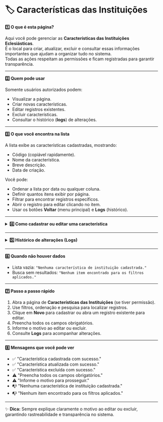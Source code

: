 # 🏷️ Características das Instituições


<summary><strong>1️⃣ O que é esta página?</strong></summary>

Aqui você pode gerenciar as **Características das Instituições Eclesiásticas**.  
É o local para criar, atualizar, excluir e consultar essas informações importantes que ajudam a organizar tudo no sistema.  
Todas as ações respeitam as permissões e ficam registradas para garantir transparência.



---

<summary><strong>2️⃣ Quem pode usar</strong></summary>

Somente usuários autorizados podem:
- Visualizar a página.
- Criar novas características.
- Editar registros existentes.
- Excluir características.
- Consultar o histórico (**logs**) de alterações.



---


<summary><strong>3️⃣ O que você encontra na lista</strong></summary>

A lista exibe as características cadastradas, mostrando:
- Código (copiável rapidamente).
- Nome da característica.
- Breve descrição.
- Data de criação.

Você pode:
- Ordenar a lista por data ou qualquer coluna.
- Definir quantos itens exibir por página.
- Filtrar para encontrar registros específicos.
- Abrir o registro para editar clicando no item.
- Usar os botões **Voltar** (menu principal) e **Logs** (histórico).



---

<details>
<summary><strong>4️⃣ Como cadastrar ou editar uma característica</strong></summary>

### **Cadastrar nova característica**
1. Clique em **Novo**.
2. Preencha todos os campos obrigatórios:
   - **Característica**  
   - **Observações**
3. Salve o registro.

### **Editar característica existente**
1. Clique na característica desejada.
2. Atualize os campos que precisar.
3. Informe o motivo da alteração.
4. Salve.

**Campos na edição**
- **Código ID** *(somente leitura, gerado automaticamente)*
- **Característica**
- **Observações**

### **Excluir característica**
1. Selecione o registro.
2. Clique em **Excluir**.
3. Informe o motivo.
4. Confirme.

</details>

---

<details>
<summary><strong>5️⃣ Histórico de alterações (Logs)</strong></summary>

Nos logs você encontra:
- Data e hora da ação.
- Usuário que realizou a alteração.
- Tipo de ação (criação, edição, exclusão).
- Motivo informado.

Acesso:
- Na lista, botão **Logs** ao lado do registro.
- No formulário aberto, botão **Logs** no topo.

</details>

---


<summary><strong>6️⃣ Quando não houver dados</strong></summary>

- Lista vazia: `"Nenhuma característica de instituição cadastrada."`
- Busca sem resultados: `"Nenhum item encontrado para os filtros aplicados."`



---


<summary><strong>7️⃣ Passo a passo rápido</strong></summary>

1. Abra a página de **Características das Instituições** (se tiver permissão).
2. Use filtros, ordenação e pesquisa para localizar registros.
3. Clique em **Novo** para cadastrar ou abra um registro existente para editar.
4. Preencha todos os campos obrigatórios.
5. Informe o motivo ao editar ou excluir.
6. Consulte **Logs** para acompanhar alterações.


---


<summary><strong>8️⃣ Mensagens que você pode ver</strong></summary>

- ✅ "Característica cadastrada com sucesso."
- ✅ "Característica atualizada com sucesso."
- ✅ "Característica excluída com sucesso."
- ⚠️ "Preencha todos os campos obrigatórios."
- ⚠️ "Informe o motivo para prosseguir."
- 📭 "Nenhuma característica de instituição cadastrada."
- 📭 "Nenhum item encontrado para os filtros aplicados."


---

✨ **Dica:** Sempre explique claramente o motivo ao editar ou excluir, garantindo rastreabilidade e transparência no sistema.